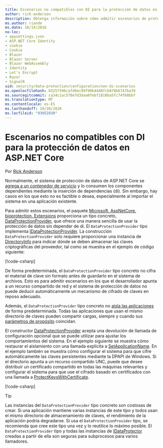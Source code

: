 ```yaml
---
title: Escenarios no compatibles con DI para la protección de datos en ASP.NET Core
author: rick-anderson
description: Obtenga información sobre cómo admitir escenarios de protección de datos en los que no se puede o no se desea usar un servicio proporcionado por la inserción de dependencias.
ms.author: riande
ms.date: 10/14/2016
no-loc:
- appsettings.json
- ASP.NET Core Identity
- cookie
- Cookie
- Blazor
- Blazor Server
- Blazor WebAssembly
- Identity
- Let's Encrypt
- Razor
- SignalR
uid: security/data-protection/configuration/non-di-scenarios
ms.openlocfilehash: 03257596cafd9ec99f90b44d8fcb878b6747ba39
ms.sourcegitcommit: ca34c1ac578e7d3daa0febf1810ba5fc74f60bbf
ms.translationtype: MT
ms.contentlocale: es-ES
ms.lasthandoff: 10/30/2020
ms.locfileid: "93052830"
---
```

# <a name="non-di-aware-scenarios-for-data-protection-in-aspnet-core"></a>Escenarios no compatibles con DI para la protección de datos en ASP.NET Core

Por [Rick Anderson](https://twitter.com/RickAndMSFT)

Normalmente, el sistema de protección de datos de ASP.NET Core se [agrega a un contenedor de servicio](xref:security/data-protection/consumer-apis/overview) y lo consumen los componentes dependientes mediante la inserción de dependencias (di). Sin embargo, hay casos en los que esto no es factible o desea, especialmente al importar el sistema en una aplicación existente.

Para admitir estos escenarios, el paquete [Microsoft. AspNetCore. bioprotection. Extensions](https://www.nuget.org/packages/Microsoft.AspNetCore.DataProtection.Extensions/) proporciona un tipo concreto, [DataProtectionProvider](/dotnet/api/Microsoft.AspNetCore.DataProtection.DataProtectionProvider), que ofrece una manera sencilla de usar la protección de datos sin depender de di. El `DataProtectionProvider` tipo implementa [IDataProtectionProvider](/dotnet/api/microsoft.aspnetcore.dataprotection.idataprotectionprovider). La construcción `DataProtectionProvider` solo requiere proporcionar una instancia de [DirectoryInfo](/dotnet/api/system.io.directoryinfo) para indicar dónde se deben almacenar las claves criptográficas del proveedor, tal como se muestra en el ejemplo de código siguiente:

[!code-csharp[](non-di-scenarios/_static/nodisample1.cs)]

De forma predeterminada, el `DataProtectionProvider` tipo concreto no cifra el material de clave sin formato antes de guardarlo en el sistema de archivos. Esto es para admitir escenarios en los que el desarrollador apunta a un recurso compartido de red y el sistema de protección de datos no puede deducir automáticamente un mecanismo de cifrado de claves en reposo adecuado.

Además, el `DataProtectionProvider` tipo concreto no [aísla las aplicaciones](xref:security/data-protection/configuration/overview#per-application-isolation) de forma predeterminada. Todas las aplicaciones que usan el mismo directorio de claves pueden compartir cargas, siempre y cuando sus [parámetros de propósito](xref:security/data-protection/consumer-apis/purpose-strings) coincidan.

El constructor [DataProtectionProvider](/dotnet/api/microsoft.aspnetcore.dataprotection.dataprotectionprovider) acepta una devolución de llamada de configuración opcional que se puede utilizar para ajustar los comportamientos del sistema. En el ejemplo siguiente se muestra cómo restaurar el aislamiento con una llamada explícita a [SetApplicationName](/dotnet/api/microsoft.aspnetcore.dataprotection.dataprotectionbuilderextensions.setapplicationname). En el ejemplo también se muestra cómo configurar el sistema para que cifre automáticamente las claves persistentes mediante la DPAPI de Windows. Si el directorio apunta a un recurso compartido UNC, puede que desee distribuir un certificado compartido en todas las máquinas relevantes y configurar el sistema para que use el cifrado basado en certificados con una llamada a [ProtectKeysWithCertificate](/dotnet/api/microsoft.aspnetcore.dataprotection.dataprotectionbuilderextensions.protectkeyswithcertificate).

[!code-csharp[](non-di-scenarios/_static/nodisample2.cs)]

> [!TIP]
> Las instancias del `DataProtectionProvider` tipo concreto son costosas de crear. Si una aplicación mantiene varias instancias de este tipo y todos usan el mismo directorio de almacenamiento de claves, el rendimiento de la aplicación podría degradarse. Si usa el `DataProtectionProvider` tipo, se recomienda que cree este tipo una vez y lo reutilice lo máximo posible. El `DataProtectionProvider` tipo y todas las instancias de [IDataProtector](/dotnet/api/microsoft.aspnetcore.dataprotection.idataprotector) creadas a partir de ella son seguras para subprocesos para varios llamadores.

